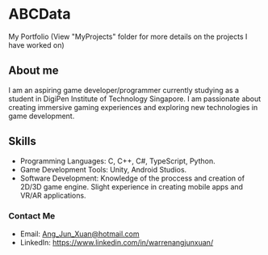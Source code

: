 # ABCData
 My Portfolio (View "MyProjects" folder for more details on the projects I have worked on)
## About me
I am an aspiring game developer/programmer currently studying as a student in DigiPen Institute of Technology Singapore. I am passionate about creating immersive gaming experiences and exploring new technologies in game development.
## Skills
- Programming Languages: C, C++, C#, TypeScript, Python.
- Game Development Tools: Unity, Android Studios.
- Software Development: Knowledge of the proccess and creation of 2D/3D game engine. Slight experience in creating mobile apps and VR/AR applications.
### Contact Me
- Email: Ang_Jun_Xuan@hotmail.com
- LinkedIn: https://www.linkedin.com/in/warrenangjunxuan/
